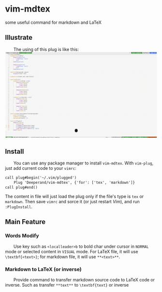 # vim-mdtex
some useful command for markdown and LaTeX

## Illustrate
&emsp;&emsp;The using of this plug is like this:
![image](figure/vim-mdtex_Illustrate.gif)

## Install
&emsp;&emsp;You can use any package manager to install `vim-mdtex`. With `vim-plug`, just add current code to your `vimrc`:

```vim
call plug#begin('~/.vim/plugged')
    Plug 'Deeperand/vim-mdtex', {'for': ['tex', 'markdown']}
call plug#end()
```

The content in file will just load the plug only if the file's type is `tex` or `markdown`. Then save `vimrc` and sorce it (or just restart *Vim*), and run `:PlugInstall`.

## Main Feature
### Words Modify
&emsp;&emsp;Use key such as `<localleader>b` to bold char under cursor in `NORMAL` mode or selected content in `VISUAL` mode. For LaTeX file, it will use `\textbf{<text>}`; for markdown file, it will use `**<text>**`.

### Markdown to LaTeX (or inverse)
&emsp;&emsp;Provide command to transfer markdown source code to LaTeX code or inverse. Such as transfer `**text**` to `\textbf{text}` or inverse
